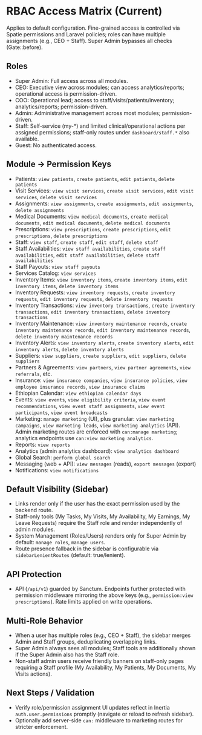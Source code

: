 # RBAC Access Matrix (Current)

Applies to default configuration. Fine-grained access is controlled via Spatie permissions and Laravel policies; roles can have multiple assignments (e.g., CEO + Staff). Super Admin bypasses all checks (Gate::before).

## Roles

- Super Admin: Full access across all modules.
- CEO: Executive view across modules; can access analytics/reports; operational access is permission-driven.
- COO: Operational lead; access to staff/visits/patients/inventory; analytics/reports; permission-driven.
- Admin: Administrative management across most modules; permission-driven.
- Staff: Self-service (my-*) and limited clinical/operational actions per assigned permissions; staff-only routes under `dashboard/staff.*` also available.
- Guest: No authenticated access.

## Module → Permission Keys

- Patients: `view patients`, `create patients`, `edit patients`, `delete patients`
- Visit Services: `view visit services`, `create visit services`, `edit visit services`, `delete visit services`
- Assignments: `view assignments`, `create assignments`, `edit assignments`, `delete assignments`
- Medical Documents: `view medical documents`, `create medical documents`, `edit medical documents`, `delete medical documents`
- Prescriptions: `view prescriptions`, `create prescriptions`, `edit prescriptions`, `delete prescriptions`
- Staff: `view staff`, `create staff`, `edit staff`, `delete staff`
- Staff Availabilities: `view staff availabilities`, `create staff availabilities`, `edit staff availabilities`, `delete staff availabilities`
- Staff Payouts: `view staff payouts`
- Services Catalog: `view services`
- Inventory Items: `view inventory items`, `create inventory items`, `edit inventory items`, `delete inventory items`
- Inventory Requests: `view inventory requests`, `create inventory requests`, `edit inventory requests`, `delete inventory requests`
- Inventory Transactions: `view inventory transactions`, `create inventory transactions`, `edit inventory transactions`, `delete inventory transactions`
- Inventory Maintenance: `view inventory maintenance records`, `create inventory maintenance records`, `edit inventory maintenance records`, `delete inventory maintenance records`
- Inventory Alerts: `view inventory alerts`, `create inventory alerts`, `edit inventory alerts`, `delete inventory alerts`
- Suppliers: `view suppliers`, `create suppliers`, `edit suppliers`, `delete suppliers`
- Partners & Agreements: `view partners`, `view partner agreements`, `view referrals`, etc.
- Insurance: `view insurance companies`, `view insurance policies`, `view employee insurance records`, `view insurance claims`
- Ethiopian Calendar: `view ethiopian calendar days`
- Events: `view events`, `view eligibility criteria`, `view event recommendations`, `view event staff assignments`, `view event participants`, `view event broadcasts`
- Marketing: `manage marketing` (UI), plus granular: `view marketing campaigns`, `view marketing leads`, `view marketing analytics` (API). Admin marketing routes are enforced with `can:manage marketing`; analytics endpoints use `can:view marketing analytics`.
- Reports: `view reports`
- Analytics (admin analytics dashboard): `view analytics dashboard`
- Global Search: `perform global search`
- Messaging (web + API): `view messages` (reads), `export messages` (export)
- Notifications: `view notifications`

## Default Visibility (Sidebar)

- Links render only if the user has the exact permission used by the backend route.
- Staff-only tools (My Tasks, My Visits, My Availability, My Earnings, My Leave Requests) require the Staff role and render independently of admin modules.
- System Management (Roles/Users) renders only for Super Admin by default: `manage roles`, `manage users`.
 - Route presence fallback in the sidebar is configurable via `sidebarLenientRoutes` (default: true/lenient).

## API Protection

- API (`/api/v1`) guarded by Sanctum. Endpoints further protected with permission middleware mirroring the above keys (e.g., `permission:view prescriptions`). Rate limits applied on write operations.

## Multi-Role Behavior

- When a user has multiple roles (e.g., CEO + Staff), the sidebar merges Admin and Staff groups, deduplicating overlapping links.
- Super Admin always sees all modules; Staff tools are additionally shown if the Super Admin also has the Staff role.
 - Non-staff admin users receive friendly banners on staff-only pages requiring a Staff profile (My Availability, My Patients, My Documents, My Visits actions).

## Next Steps / Validation

- Verify role/permission assignment UI updates reflect in Inertia `auth.user.permissions` promptly (navigate or reload to refresh sidebar).
- Optionally add server-side `can:` middleware to marketing routes for stricter enforcement.
